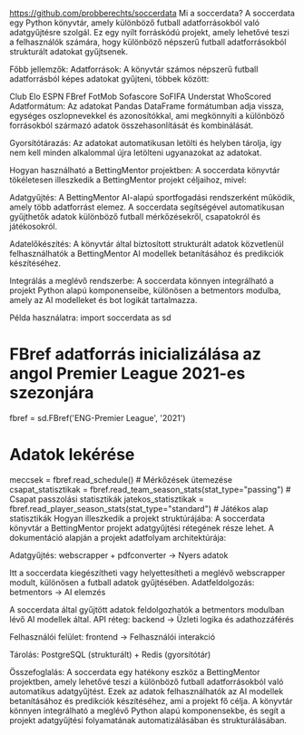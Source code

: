 https://github.com/probberechts/soccerdata
Mi a soccerdata?
A soccerdata egy Python könyvtár, amely különböző futball adatforrásokból való adatgyűjtésre szolgál. Ez egy nyílt forráskódú projekt, amely lehetővé teszi a felhasználók számára, hogy különböző népszerű futball adatforrásokból strukturált adatokat gyűjtsenek.

Főbb jellemzők:
Adatforrások: A könyvtár számos népszerű futball adatforrásból képes adatokat gyűjteni, többek között:

Club Elo
ESPN
FBref
FotMob
Sofascore
SoFIFA
Understat
WhoScored
Adatformátum: Az adatokat Pandas DataFrame formátumban adja vissza, egységes oszlopnevekkel és azonosítókkal, ami megkönnyíti a különböző forrásokból származó adatok összehasonlítását és kombinálását.

Gyorsítótárazás: Az adatokat automatikusan letölti és helyben tárolja, így nem kell minden alkalommal újra letölteni ugyanazokat az adatokat.

Hogyan használható a BettingMentor projektben:
A soccerdata könyvtár tökéletesen illeszkedik a BettingMentor projekt céljaihoz, mivel:

Adatgyűjtés: A BettingMentor AI-alapú sportfogadási rendszerként működik, amely több adatforrást elemez. A soccerdata segítségével automatikusan gyűjthetők adatok különböző futball mérkőzésekről, csapatokról és játékosokról.

Adatelőkészítés: A könyvtár által biztosított strukturált adatok közvetlenül felhasználhatók a BettingMentor AI modellek betanításához és predikciók készítéséhez.

Integrálás a meglévő rendszerbe: A soccerdata könnyen integrálható a projekt Python alapú komponenseibe, különösen a betmentors modulba, amely az AI modelleket és bot logikát tartalmazza.

Példa használatra:
import soccerdata as sd

# FBref adatforrás inicializálása az angol Premier League 2021-es szezonjára
fbref = sd.FBref('ENG-Premier League', '2021')

# Adatok lekérése
meccsek = fbref.read_schedule()  # Mérkőzések ütemezése
csapat_statisztikak = fbref.read_team_season_stats(stat_type="passing")  # Csapat passzolási statisztikák
jatekos_statisztikak = fbref.read_player_season_stats(stat_type="standard")  # Játékos alap statisztikák
Hogyan illeszkedik a projekt struktúrájába:
A soccerdata könyvtár a BettingMentor projekt adatgyűjtési rétegének része lehet. A dokumentáció alapján a projekt adatfolyam architektúrája:

Adatgyűjtés: webscrapper + pdfconverter → Nyers adatok

Itt a soccerdata kiegészítheti vagy helyettesítheti a meglévő webscrapper modult, különösen a futball adatok gyűjtésében.
Adatfeldolgozás: betmentors → AI elemzés

A soccerdata által gyűjtött adatok feldolgozhatók a betmentors modulban lévő AI modellek által.
API réteg: backend → Üzleti logika és adathozzáférés

Felhasználói felület: frontend → Felhasználói interakció

Tárolás: PostgreSQL (strukturált) + Redis (gyorsítótár)

Összefoglalás:
A soccerdata egy hatékony eszköz a BettingMentor projektben, amely lehetővé teszi a különböző futball adatforrásokból való automatikus adatgyűjtést. Ezek az adatok felhasználhatók az AI modellek betanításához és predikciók készítéséhez, ami a projekt fő célja. A könyvtár könnyen integrálható a meglévő Python alapú komponensekbe, és segít a projekt adatgyűjtési folyamatának automatizálásában és strukturálásában.